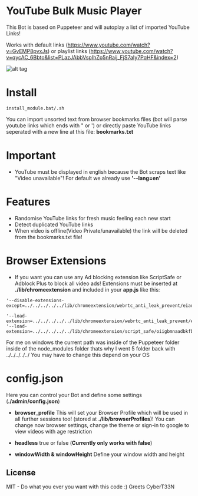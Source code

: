 # YouTube Bulk Music Player
This Bot is based on Puppeteer and will autoplay a list of imported YouTube Links!

Works with default links (https://www.youtube.com/watch?v=GvEMP8pvxJs) or playlist links (https://www.youtube.com/watch?v=qycAC_6Bbto&list=PLazJAbbVspIhZp5nRaij_FjS7aIy7PqHF&index=2)

![alt tag](https://i.imgur.com/UOYleZU.jpg)




# Install
```   
install_module.bat/.sh
```  


You can import unsorted text from browser bookmarks files (bot will parse youtube links which ends with " or ') or directly paste YouTube links seperated with a new line at this file:
**bookmarks.txt**


# Important
- YouTube must be displayed in english because the Bot scraps text like "Video unavailable"! For default we already use **'--lang=en'**

# Features
- Randomise YouTube links for fresh music feeling each new start
- Detect duplicated YouTube links
- When video is offline(Video Private/unavailable) the link will be deleted from the bookmarks.txt file!

# Browser Extensions
- If you want you can use any Ad blocking extension like ScriptSafe or Adblock Plus to block all video ads! Extensions must be inserted at **./lib/chromeextension** and included in your **app.js** like this:

```   
'--disable-extensions-except=../../../../../lib/chromeextension/webrtc_anti_leak_prevent/eiadekoaikejlgdbkbdfeijglgfdalml/1.0.14_0,../../../../../lib/chromeextension/script_safe/oiigbmnaadbkfbmpbfijlflahbdbdgdf/1.0.9.3_0',

'--load-extension=../../../../../lib/chromeextension/webrtc_anti_leak_prevent/eiadekoaikejlgdbkbdfeijglgfdalml/1.0.14_0',
'--load-extension=../../../../../lib/chromeextension/script_safe/oiigbmnaadbkfbmpbfijlflahbdbdgdf/1.0.9.3_0',

```  
For me on windows the current path was inside of the Puppeteer folder inside of the node_modules folder thats why I went 5 folder back with ../../../../../
You may have to change this depend on your OS


# config.json
Here you can control your Bot and define some settings (**./admin/config.json**)

- **browser_profile** This will set your Browser Profile which will be used in all further sessions too! (stored at **./lib/browserProfiles**)! You can change now browser settings, change the theme or sign-in to google to view videos with age restriction

- **headless**
true or false (**Currently only works with false**)

- **windowWidth & windowHeight** Define your window width and height



## License  
MIT - Do what you ever you want with this code :) Greets CyberT33N
